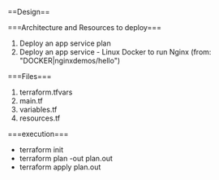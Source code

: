 
==Design==

===Architecture and Resources to deploy===
  1. Deploy an app service plan
  1. Deploy an app service - Linux Docker to run Nginx (from: "DOCKER|nginxdemos/hello")

===Files===
  1. terraform.tfvars
  1. main.tf 
  1. variables.tf
  1. resources.tf  

===execution===
  * terraform init
  * terraform plan -out plan.out
  * terraform apply plan.out
